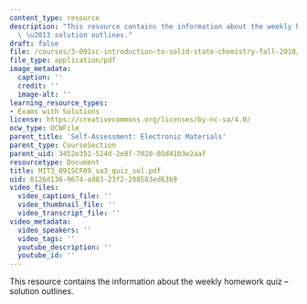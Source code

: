 ```yaml
---
content_type: resource
description: "This resource contains the information about the weekly homework quiz\
  \ \u2013 solution outlines."
draft: false
file: /courses/3-091sc-introduction-to-solid-state-chemistry-fall-2010/8126d1369674ad8323f2288583ed63b9_MIT3_091SCF09_sa3_quiz_sol.pdf
file_type: application/pdf
image_metadata:
  caption: ''
  credit: ''
  image-alt: ''
learning_resource_types:
- Exams with Solutions
license: https://creativecommons.org/licenses/by-nc-sa/4.0/
ocw_type: OCWFile
parent_title: 'Self-Assessment: Electronic Materials'
parent_type: CourseSection
parent_uid: 3452e351-524d-2e8f-7020-05d4103e2aaf
resourcetype: Document
title: MIT3_091SCF09_sa3_quiz_sol.pdf
uid: 8126d136-9674-ad83-23f2-288583ed63b9
video_files:
  video_captions_file: ''
  video_thumbnail_file: ''
  video_transcript_file: ''
video_metadata:
  video_speakers: ''
  video_tags: ''
  youtube_description: ''
  youtube_id: ''
---
```

This resource contains the information about the weekly homework quiz – solution outlines.